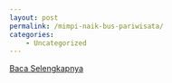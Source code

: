 ```yaml
---
layout: post
permalink: /mimpi-naik-bus-pariwisata/
categories:
    - Uncategorized
---
```


[Baca Selengkapnya](/09)